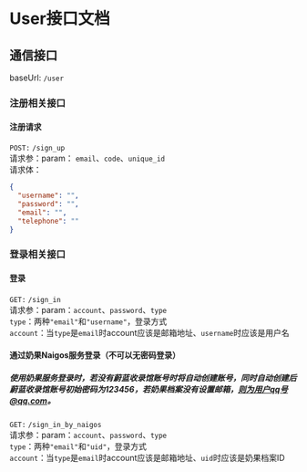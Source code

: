 # User接口文档
## 通信接口
baseUrl: `/user`
### 注册相关接口
#### 注册请求
`POST:` `/sign_up`<br>
请求参：param： `email`、`code`、`unique_id`<br>
请求体：
```json
{
  "username": "",
  "password": "",
  "email": "",
  "telephone": ""
}
```
### 登录相关接口
#### 登录
`GET:` `/sign_in`<br>
请求参：param：`account`、`password`、`type`<br>
`type`：两种`"email"`和`"username"`，登录方式<br>
`account`：当`type`是`email`时account应该是邮箱地址、`username`时应该是用户名
#### 通过奶果Naigos服务登录（不可以无密码登录）
##### 使用奶果服务登录时，若没有蔚蓝收录馆账号时将自动创建账号，同时自动创建后蔚蓝收录馆账号初始密码为123456，若奶果档案没有设置邮箱，则为用户qq号@qq.com。
`GET:` `/sign_in_by_naigos`<br>
请求参：param：`account`、`password`、`type`<br>
`type`：两种`"email"`和`"uid"`，登录方式<br>
`account`：当`type`是`email`时account应该是邮箱地址、`uid`时应该是奶果档案ID
